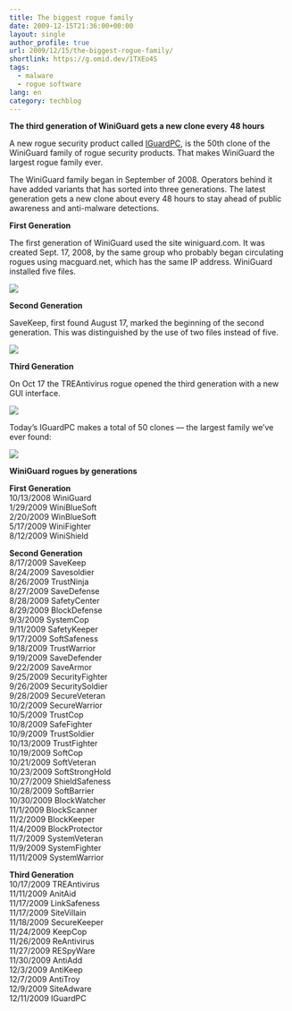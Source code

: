 ```yaml
---
title: The biggest rogue family
date: 2009-12-15T21:36:00+00:00
layout: single
author_profile: true
url: 2009/12/15/the-biggest-rogue-family/
shortlink: https://g.omid.dev/1TXEo4S
tags:
  - malware
  - rogue software
lang: en
category: techblog
---
```

**The third generation of WiniGuard gets a new clone every 48 hours**

A new rogue security product called [IGuardPC](http://sites.google.com/site/boelectronic/computer/malware/list-of-common-malwares/iguardpc), is the 50th clone of the WiniGuard family of rogue security products. That makes WiniGuard the largest rogue family ever.

The WiniGuard family began in September of 2008. Operators behind it have added variants that has sorted into three generations. The latest generation gets a new clone about every 48 hours to stay ahead of public awareness and anti-malware detections.

**First Generation**

The first generation of WiniGuard used the site winiguard.com. It was created Sept. 17, 2008, by the same group who probably began circulating rogues using macguard.net, which has the same IP address. WiniGuard installed five files.

![](http://3.bp.blogspot.com/_vaUVXcmC3OI/Syf5fEKRUlI/AAAAAAAAAWk/Lnp55vpn_xI/s1600-h/WiniGuard_GUI_Files.jpg)

**Second Generation**

SaveKeep, first found August 17, marked the beginning of the second generation. This was distinguished by the use of two files instead of five.

![](http://4.bp.blogspot.com/_vaUVXcmC3OI/Syf5k06feDI/AAAAAAAAAW8/waacR1T5p2c/s1600-h/SaveKeep.jpg)

**Third Generation**

On Oct 17 the TREAntivirus rogue opened the third generation with a new GUI interface.

![](http://4.bp.blogspot.com/_vaUVXcmC3OI/Syf5hcVVVYI/AAAAAAAAAWs/PlK_BBcdzVc/s1600-h/TRE+AntiVirus.jpg)

Today’s IGuardPC makes a total of 50 clones — the largest family we’ve ever found:

![](http://1.bp.blogspot.com/_vaUVXcmC3OI/Syf5i5GMM7I/AAAAAAAAAW0/ZPzl0Wmpvmk/s1600-h/IGuardPC_GUI.jpg)

**WiniGuard rogues by generations**

**First Generation**  
10/13/2008 WiniGuard  
1/29/2009 WiniBlueSoft  
2/20/2009 WinBlueSoft  
5/17/2009 WiniFighter  
8/12/2009 WiniShield

**Second Generation**  
8/17/2009 SaveKeep  
8/24/2009 Savesoldier  
8/26/2009 TrustNinja  
8/27/2009 SaveDefense  
8/28/2009 SafetyCenter  
8/29/2009 BlockDefense  
9/3/2009 SystemCop  
9/11/2009 SafetyKeeper  
9/17/2009 SoftSafeness  
9/18/2009 TrustWarrior  
9/19/2009 SaveDefender  
9/22/2009 SaveArmor  
9/25/2009 SecurityFighter  
9/26/2009 SecuritySoldier  
9/28/2009 SecureVeteran  
10/2/2009 SecureWarrior  
10/5/2009 TrustCop  
10/8/2009 SafeFighter  
10/9/2009 TrustSoldier  
10/13/2009 TrustFighter  
10/19/2009 SoftCop  
10/21/2009 SoftVeteran  
10/23/2009 SoftStrongHold  
10/27/2009 ShieldSafeness  
10/28/2009 SoftBarrier  
10/30/2009 BlockWatcher  
11/1/2009 BlockScanner  
11/2/2009 BlockKeeper  
11/4/2009 BlockProtector  
11/7/2009 SystemVeteran  
11/9/2009 SystemFighter  
11/11/2009 SystemWarrior

**Third Generation**  
10/17/2009 TREAntivirus  
11/11/2009 AnitAid  
11/17/2009 LinkSafeness  
11/17/2009 SiteVillain  
11/18/2009 SecureKeeper  
11/24/2009 KeepCop  
11/26/2009 ReAntivirus  
11/27/2009 RESpyWare  
11/30/2009 AntiAdd  
12/3/2009 AntiKeep  
12/7/2009 AntiTroy  
12/9/2009 SiteAdware  
12/11/2009 IGuardPC
